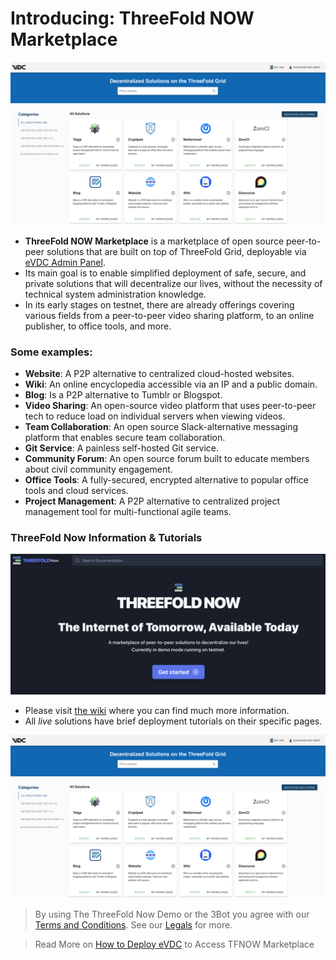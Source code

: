 # Introducing: ThreeFold NOW Marketplace

![](img/tfnow_home.png)

- **ThreeFold NOW Marketplace** is a marketplace of open source peer-to-peer solutions that are built on top of ThreeFold Grid, deployable via [eVDC Admin Panel](evdc).
- Its main goal is to enable simplified deployment of safe, secure, and private solutions that will decentralize our lives, without the necessity of technical system administration knowledge.
- In its early stages on testnet, there are already offerings covering various fields from a peer-to-peer video sharing platform, to an online publisher, to office tools, and more.

<!-- > See [__Getting Started Manual__](threefold_now_getting_started.md). -->

### Some examples:

<!-- - [__3Bot__](3bot.md): A versatile tool to administrate and control processes and activities of your solutions on top of the TF Grid. -->

- **Website**: A P2P alternative to centralized cloud-hosted websites.
- **Wiki**: An online encyclopedia accessible via an IP and a public domain.
- **Blog**: Is a P2P alternative to Tumblr or Blogspot.
- **Video Sharing**: An open-source video platform that uses peer-to-peer tech to reduce load on individual servers when viewing videos.
- **Team Collaboration**: An open source Slack-alternative messaging platform that enables secure team collaboration.
- **Git Service**: A painless self-hosted Git service.
- **Community Forum**: An open source forum built to educate members about civil community engagement.
- **Office Tools**: A fully-secured, encrypted alternative to popular office tools and cloud services.
- **Project Management**: A P2P alternative to centralized project management tool for multi-functional agile teams.

### ThreeFold Now Information & Tutorials

![](img/now_wiki.png)

- Please visit [the wiki](https://now.threefold.io) where you can find much more information.
- All _live_ solutions have brief deployment tutorials on their specific pages.

![](img/tfnow_home.png)

> By using The ThreeFold Now Demo or the 3Bot you agree with our [Terms and Conditions](sdk:terms_conditions). See our [Legals](legal:legal) for more.

> Read More on [How to Deploy eVDC](evdc_deploy) to Access TFNOW Marketplace